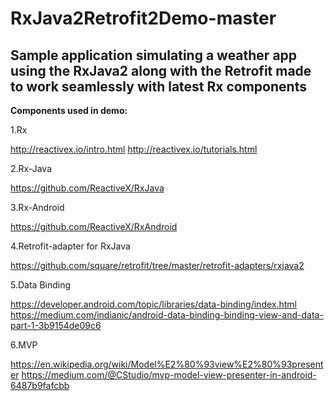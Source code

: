 # RxJava2Retrofit2Demo-master
## Sample application simulating a weather app using the RxJava2 along with the Retrofit made to work seamlessly with latest Rx components

**Components used in demo:**

1.Rx

http://reactivex.io/intro.html http://reactivex.io/tutorials.html

2.Rx-Java 

https://github.com/ReactiveX/RxJava

3.Rx-Android

https://github.com/ReactiveX/RxAndroid

4.Retrofit-adapter for RxJava 

https://github.com/square/retrofit/tree/master/retrofit-adapters/rxjava2

5.Data Binding 

https://developer.android.com/topic/libraries/data-binding/index.html https://medium.com/indianic/android-data-binding-binding-view-and-data-part-1-3b9154de09c6

6.MVP 

https://en.wikipedia.org/wiki/Model%E2%80%93view%E2%80%93presenter https://medium.com/@CStudio/mvp-model-view-presenter-in-android-6487b9fafcbb
